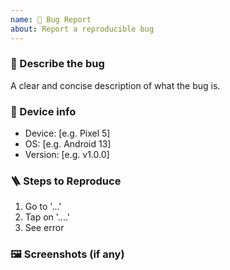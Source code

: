 ```yaml
---
name: 🐛 Bug Report
about: Report a reproducible bug
---
```


### 🐞 Describe the bug
A clear and concise description of what the bug is.

### 📱 Device info
- Device: [e.g. Pixel 5]
- OS: [e.g. Android 13]
- Version: [e.g. v1.0.0]

### 🪜 Steps to Reproduce
1. Go to '...'
2. Tap on '....'
3. See error

### 🖼 Screenshots (if any)
